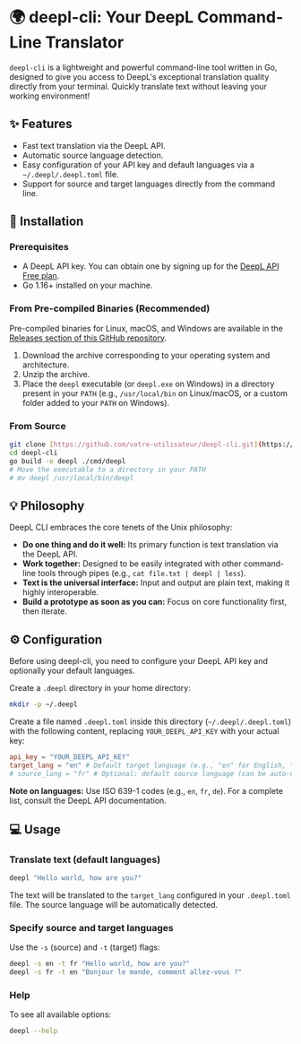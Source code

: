 # 🌍 deepl-cli: Your DeepL Command-Line Translator

`deepl-cli` is a lightweight and powerful command-line tool written in Go, designed to give you access to DeepL's exceptional translation quality directly from your terminal. Quickly translate text without leaving your working environment!

## ✨ Features

*   Fast text translation via the DeepL API.
*   Automatic source language detection.
*   Easy configuration of your API key and default languages via a `~/.deepl/.deepl.toml` file.
*   Support for source and target languages directly from the command line.

## 🚀 Installation

### Prerequisites

*   A DeepL API key. You can obtain one by signing up for the [DeepL API Free plan](https://www.deepl.com/pro/developer).
*   Go 1.16+ installed on your machine.

### From Pre-compiled Binaries (Recommended)

Pre-compiled binaries for Linux, macOS, and Windows are available in the [Releases section of this GitHub repository](https://github.com/votre-utilisateur/deepl-cli/releases).
1.  Download the archive corresponding to your operating system and architecture.
2.  Unzip the archive.
3.  Place the `deepl` executable (or `deepl.exe` on Windows) in a directory present in your `PATH` (e.g., `/usr/local/bin` on Linux/macOS, or a custom folder added to your `PATH` on Windows).

### From Source

```bash
git clone [https://github.com/votre-utilisateur/deepl-cli.git](https://github.com/votre-utilisateur/deepl-cli.git)
cd deepl-cli
go build -o deepl ./cmd/deepl
# Move the executable to a directory in your PATH
# mv deepl /usr/local/bin/deepl
```

## 💡 Philosophy

DeepL CLI embraces the core tenets of the Unix philosophy:

*   **Do one thing and do it well:** Its primary function is text translation via the DeepL API.
*   **Work together:** Designed to be easily integrated with other command-line tools through pipes (e.g., `cat file.txt | deepl | less`).
*   **Text is the universal interface:** Input and output are plain text, making it highly interoperable.
*   **Build a prototype as soon as you can:** Focus on core functionality first, then iterate.

## ⚙️ Configuration

Before using deepl-cli, you need to configure your DeepL API key and optionally your default languages.

Create a `.deepl` directory in your home directory:

```bash
mkdir -p ~/.deepl
```

Create a file named `.deepl.toml` inside this directory (`~/.deepl/.deepl.toml`) with the following content, replacing `YOUR_DEEPL_API_KEY` with your actual key:

```toml
api_key = "YOUR_DEEPL_API_KEY"
target_lang = "en" # Default target language (e.g., "en" for English, "fr" for French)
# source_lang = "fr" # Optional: default source language (can be auto-detected)
```

**Note on languages:** Use ISO 639-1 codes (e.g., `en`, `fr`, `de`). For a complete list, consult the DeepL API documentation.

## 💻 Usage

### Translate text (default languages)

```bash
deepl "Hello world, how are you?"
```

The text will be translated to the `target_lang` configured in your `.deepl.toml` file. The source language will be automatically detected.

### Specify source and target languages

Use the `-s` (source) and `-t` (target) flags:

```bash
deepl -s en -t fr "Hello world, how are you?"
deepl -s fr -t en "Bonjour le monde, comment allez-vous ?"
```

### Help

To see all available options:

```bash
deepl --help
```